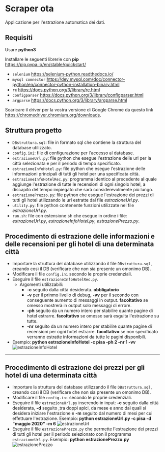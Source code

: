 # Scraper ota
Applicazione per l'estrazione automatica dei dati.
## Requisiti
Usare **python3**

Installare le seguenti librerie con **pip** https://pip.pypa.io/en/stable/quickstart/

- `selenium` https://selenium-python.readthedocs.io/
- `mysql connector` https://dev.mysql.com/doc/connector-python/en/connector-python-installation-binary.html
- `re` https://docs.python.org/3/library/re.html
- `configparser` https://docs.python.org/3/library/configparser.html
- `argparse` https://docs.python.org/3/library/argparse.html

Scaricare il driver per la vostra versione di Google Chrome da questo link https://chromedriver.chromium.org/downloads.

## Struttura progetto
- `DBstruttura.sql`: file in formato sql che contiene la struttura del database utilizzato.
- `config.ini`: file di configurazione per l'accesso al database.
- `estrazioneUrl.py`: file python che esegue l'estrazione delle url per la città selezionata e per il periodo di tempo specificato.
- `estrazioneInfoHotel.py`: file python che esegue l'estrazione delle informazioni principali di tutti gli hotel per una specificata città.
- `estrazioneInfoHotelRec.py`: programma identico al precedente al quale aggiunge l'estrazione di tutte le recensioni di ogni singolo hotel, a discapito del tempo impiegato che sarà considerevolmente più lungo.
- `estrazionePrezzo.py`: file python che esegue l'estrazione dei prezzi di tutti gli hotel utilizzando le url estratte dal file *estrazioneUrl.py*.
- `utility.py`: file python contenente funzioni utilizzate nel file *estrazioneUrl.py*.
- `run.sh`: file con estensione sh che esegue in ordine i file: *estrazioneUrl.py*, *estrazioneInfoHotel.py*, *estrazionePrezzo.py*.

## Procedimento di estrazione delle informazioni e delle recensioni per gli hotel di una determinata città
- Importare la struttura del database utilizzando il file `DBstruttura.sql`, creando così il DB (verificare che non sia presente un omonimo DB).
- Modificare il file `config.ini` secondo le proprie credenziali.
- Eseguire il file `estrazioneInfoHotelRec.py`.
  * Argomenti utilizzabili:
    * **-c** seguito dalla città desiderata. **obbligatorio**
    * **-v** per il prinmo livello di debug, **-vv** per il secondo con conseguente aumento di messaggi in output. **facoltativo** se omesso mostrerà in output solo messaggi di errore.
    * **-ph** seguito da un numero intero per stabilire quante pagine di hotel estrarre. **facoltativo** se omesso sarà esguita l'estrazione su tutte.
    * **-nr** seguito da un numero intero per stabilire quante pagine di recensioni per ogni hotel estrarre. **facoltativo** se non specificato verranno estratte informazioni da tutte le pagini disponibili.
- Esempio: **python estrazioneInfoHotel -c pisa -ph 2 -nr 1 -vv**
![estrazioneInfoHotel](https://user-images.githubusercontent.com/51764993/76440765-a4eaaa80-63be-11ea-8a33-f97a74a7fbfd.png)
---
## Procedimento di estrazione dei prezzi per gli hotel di una determinata città
- Importare la struttura del database utilizzando il file `DBstruttura.sql`, creando così il DB (verificare che non sia presente un omonimo DB).
- Modificare il file `config.ini` secondo le proprie credenziali.
- Eseguire il file `estrazioneUrl.py` inserendo in input: **-c** seguito dalla città desiderata, **-d** seguito ,tra doppi apici, da mese e anno dai quali si desidera iniziare l'estrazione e **-m** seguito dal numero di mesi per cui effettuare l'estrazione.
Esempio: **python estrazioneUrl.py -c pisa -d "maggio 2020" -m 6**
![estrazioneUrl](https://user-images.githubusercontent.com/51764993/76440538-47eef480-63be-11ea-9766-8862608a9321.png)
- Eseguire il file `estrazionePrezzo.py` che permette l'estrazione dei prezzi di tutti gli hotel per il periodo selezionato con il programma `estrazioneUrl.py`.
Esempio: **python estrazionePrezzo.py**
![estrazionePrezzo](https://user-images.githubusercontent.com/51764993/76615809-0deb3300-6523-11ea-838d-a250a9ec145b.png)
